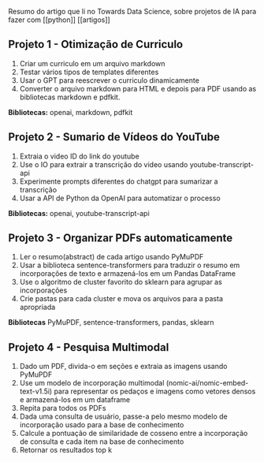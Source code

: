 Resumo do artigo que li no Towards Data Science, sobre projetos de IA para fazer com [[python]] 
[[artigos]]

## Projeto 1 - Otimização de Curriculo
1. Criar um curriculo em um arquivo markdown
2. Testar vários tipos de templates diferentes
3. Usar o GPT para reescrever o curriculo dinamicamente
4. Converter o arquivo markdown para HTML e depois para PDF usando as bibliotecas markdown e pdfkit.

**Bibliotecas:** openai, markdown, pdfkit
## Projeto 2 - Sumario de Vídeos do YouTube
1. Extraia o video ID do link do youtube
2. Use o IO para extrair a transcrição do video usando youtube-transcript-api
3. Experimente prompts diferentes do chatgpt para sumarizar a transcrição
4. Usar a API de Python da OpenAI para automatizar o processo

**Bibliotecas:** openai, youtube-transcript-api
## Projeto 3 - Organizar PDFs automaticamente
1. Ler o resumo(abstract) de cada artigo usando PyMuPDF
2. Usar a biblioteca sentence-transformers para traduzir o resumo em incorporações de texto e armazená-los em um Pandas DataFrame
3. Use o algoritmo de cluster favorito do sklearn para agrupar as incorporações
4. Crie pastas para cada cluster e mova os arquivos para a pasta apropriada

**Bibliotecas** PyMuPDF, sentence-transformers, pandas, sklearn

## Projeto 4 - Pesquisa Multimodal
1. Dado um PDF, divida-o em seções e extraia as imagens usando PyMuPDF
2. Use um modelo de incorporação multimodal (nomic-ai/nomic-embed-text-v1.5i) para representar os pedaços e imagens como vetores densos e armazená-los em um dataframe
3. Repita para todos os PDFs
4. Dada uma consulta de usuário, passe-a pelo mesmo modelo de incorporação usado para a base de conhecimento
5. Calcule a pontuação de similaridade de cosseno entre a incorporação de consulta e cada item na base de conhecimento
6. Retornar os resultados top k

